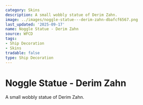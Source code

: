 ```yaml
---
category: Skins
description: A small wobbly statue of Derim Zahn.
image: ../images/noggle-statue---derim-zahn-dbafcf6567.png
last_updated: '2025-09-17'
name: Noggle Statue - Derim Zahn
source: WFCD
tags:
- Ship Decoration
- Skins
tradable: false
type: Ship Decoration
---
```


# Noggle Statue - Derim Zahn

A small wobbly statue of Derim Zahn.

